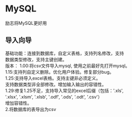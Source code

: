 # MySQL
励志将MySQL更好用<br>
## 导入向导 <br>
基础功能：连接到数据库，自定义表格，支持列名修改，支持 <br>
数据类型修改，支持主键创建。<br>
版本：
1.00:将csv文件导入mysql, 使用之前最好先打开mysql。 <br>
1.15:支持列自定义删除。优化用户体验。修复部分bug。 <br>
1.25:支持导入excel表格。支持主键非必须定义。 <br>
支持数据类型非全部修改。增加输入输出的容错性。<br>
1.29:修复1.25不足，支持导入常见的excel后缀（包括：'.xls', <br>
'.xlsx', '.xlsm', '.xlsb', '.odf', '.ods', '.odt', '.csv'）<br>
增加容错性。<br>
2.将数据库的表导出为csv<br>

